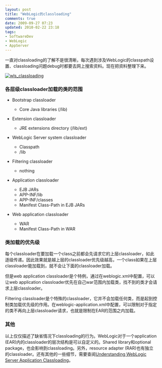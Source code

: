 ```yaml
---
layout: post
title: "WebLogic的classloading"
comments: true
date: 2009-09-27 07:23
updated: 2010-02-22 23:18
tags:
- SoftwareDev
- WebLogic
- AppServer
---
```

一直对classloading的了解不是很清晰，每次遇到涉及WebLogic的classpath设置、classloading问题debug时都要去网上搜索资料。现在把资料整理下来。

[![wls_classloading](http://farm3.static.flickr.com/2682/4379354938_dc7cd5f47e_o.png)](http://www.flickr.com/photos/leoliang/4379354938/)

### 

###  各层级classloader加载的类的范围

* Bootstrap classloader
  * Core Java libraries (<jre>/lib)

* Extension classloader
  * JRE extensions directory (<jre>/lib/ext)

* WebLogic Server system classloader
  * Classpath
  * <domain>/lib

* Filtering classloader
  * nothing

* Application classloader
  * EJB JARs
  * APP-INF/lib
  * APP-INF/classes
  * Manifest Class-Path in EJB JARs

* Web application classloader
  * WAR
  * Manifest Class-Path in WAR

###  类加载的优先级

每个classloader在要加载一个class之前都会先请求它的上层classloader，如此逐级传递。因此效果就是越上层的classloader优先级越高，一个class如果在上层classloader能加载到，就不会让下面的classloader加载。

但是web application classloader是个特例，通过在weblogic.xml中配置<prefer-web-inf-classes>，可以让web application classloader优先在自己war范围内加载类，找不到的类才会请求上层classloader。

Filtering classloader是个特殊的classloader，它并不会加载任何类，而是起到控制类加载优先级的作用。在weblogic-application.xml中配置<prefer-application-packages>，可以限制对于指定的类不再向上层classloader请求，也就是限制在EAR的范围之内加载。

###  其他

以上仅仅描述了缺省情况下classloading的行为。WebLogic对于一个application (EAR)内的classloader的层次结构是可以自定义的。Shared library和optional package，也会影响到classloading。另外，resource adapter (RAR)也有独立的classloader。还有其他的一些细节，需要查阅[Understanding WebLogic Server Application Classloading](http://download.oracle.com/docs/cd/E13222_01/wls/docs100/programming/classloading.html)。
